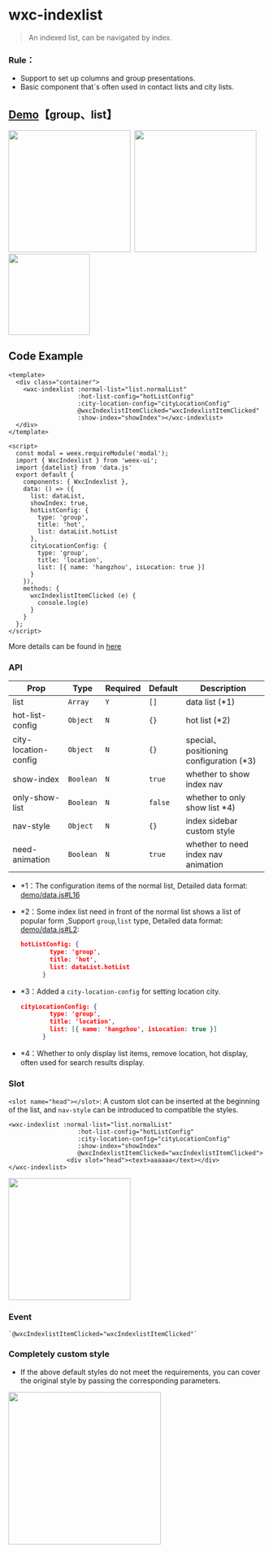 # wxc-indexlist 

> An indexed list, can be navigated by index.

### Rule：
- Support to set up columns and group presentations.
- Basic component that`s often used in contact lists and city lists.
    
## [Demo](https://h5.m.taobao.com/trip/wxc-indexlist/index.html?_wx_tpl=https%3A%2F%2Fh5.m.taobao.com%2Ftrip%2Fwxc-indexlist%2Fdemo%2Findex.native-min.js)【group、list】
<img src="https://gw.alipayobjects.com/zos/rmsportal/MQBwOrcmQyMwUwPppoPo.gif" width="240"/>&nbsp;&nbsp;<img src="https://gw.alipayobjects.com/zos/rmsportal/USnVdDeDTNIkrMomOOpO.gif" width="240"/>&nbsp;&nbsp;<img src="https://img.alicdn.com/tfs/TB1qK2USpXXXXbSXpXXXXXXXXXX-200-200.png" width="160"/>


## Code Example

```vue
<template>
  <div class="container">
    <wxc-indexlist :normal-list="list.normalList"
                   :hot-list-config="hotListConfig"
                   :city-location-config="cityLocationConfig"
                   @wxcIndexlistItemClicked="wxcIndexlistItemClicked"
                   :show-index="showIndex"></wxc-indexlist>
  </div>
</template>

<script>
  const modal = weex.requireModule('modal');
  import { WxcIndexlist } from 'weex-ui';
  import {datelist} from 'data.js'
  export default {
    components: { WxcIndexlist },
    data: () => ({
      list: dataList,
      showIndex: true,
      hotListConfig: {
        type: 'group',
        title: 'hot',
        list: dataList.hotList
      },
      cityLocationConfig: {
        type: 'group',
        title: 'location',
        list: [{ name: 'hangzhou', isLocation: true }]
      }
    }),
    methods: {
      wxcIndexlistItemClicked (e) {
        console.log(e)
      }
    }
  };
</script>
```

More details can be found in [here](https://github.com/apache/incubator-weex-ui/blob/master/example/indexlist/index.vue)

### API

| Prop | Type | Required | Default | Description |
|-------------|------------|--------|-----|-----|
| list | `Array` |`Y`| `[]` |data list (*1)|
| hot-list-config | `Object` | `N`|`{}` | hot list (*2) |
| city-location-config | `Object` | `N`|`{}` | special、positioning configuration (*3) |
| show-index | `Boolean` |`N`| `true` |  whether to show index nav | 
| only-show-list | `Boolean` | `N`|`false` |  whether to only show list *4) |
| nav-style | `Object` |`N`| `{}` |  index sidebar custom style |
| need-animation | `Boolean` |`N`| `true` | whether to need index nav animation|

- *1：The configuration items of the normal list, Detailed data format: [demo/data.js#L16](https://github.com/apache/incubator-weex-ui/blob/master/example/indexlist/data.js#L16)
- *2：Some index list need in front of the normal list shows a list of popular form ,Support `group`,`list` type, Detailed data format: [demo/data.js#L2](https://github.com/apache/incubator-weex-ui/blob/master/example/indexlist/data.js#L2): 

   ```json
   hotListConfig: {
           type: 'group',
           title: 'hot',
           list: dataList.hotList
         }
   ```
   
- *3：Added a `city-location-config` for setting location city.

   ```json
   cityLocationConfig: {
           type: 'group',
           title: 'location',
           list: [{ name: 'hangzhou', isLocation: true }]
         }
   ```
- *4：Whether to only display list items, remove location, hot display, often used for search results display.

### Slot

`<slot name="head"></slot>`: A custom slot can be inserted at the beginning of the list, and `nav-style` can be introduced to compatible the styles.

```
<wxc-indexlist :normal-list="list.normalList"
                   :hot-list-config="hotListConfig"
                   :city-location-config="cityLocationConfig"
                   :show-index="showIndex"
                   @wxcIndexlistItemClicked="wxcIndexlistItemClicked">
                <div slot="head"><text>aaaaaa</text></div>       
</wxc-indexlist>
```
<img src="https://img.alicdn.com/tfs/TB1YhUjj9_I8KJjy0FoXXaFnVXa-818-276.jpg" width="240"/>

### Event

```
`@wxcIndexlistItemClicked="wxcIndexlistItemClicked"`
```

### Completely custom style
- If the above default styles do not meet the requirements, you can cover the original style by passing the corresponding parameters.

<img src="https://img.alicdn.com/tfs/TB13DEPn8TH8KJjy0FiXXcRsXXa-776-1370.jpg" width="300"/>


